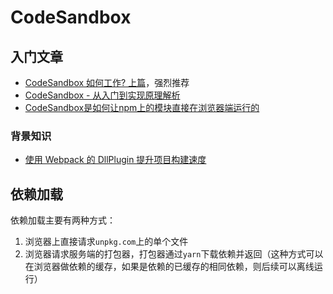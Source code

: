 # CodeSandbox

## 入门文章

- [CodeSandbox 如何工作? 上篇](https://bobi.ink/2019/06/20/codesandbox/)，强烈推荐
- [CodeSandbox - 从入门到实现原理解析](https://www.yuque.com/wangxiangzhong/aob8up)
- [CodeSandbox是如何让npm上的模块直接在浏览器端运行的](https://www.yuque.com/wangxiangzhong/aob8up/uf99c5)

### 背景知识

- [使用 Webpack 的 DllPlugin 提升项目构建速度](https://juejin.cn/post/6844903777296728072)

## 依赖加载

依赖加载主要有两种方式：

1. 浏览器上直接请求`unpkg.com`上的单个文件
2. 浏览器请求服务端的打包器，打包器通过`yarn`下载依赖并返回（这种方式可以在浏览器做依赖的缓存，如果是依赖的已缓存的相同依赖，则后续可以离线运行）
